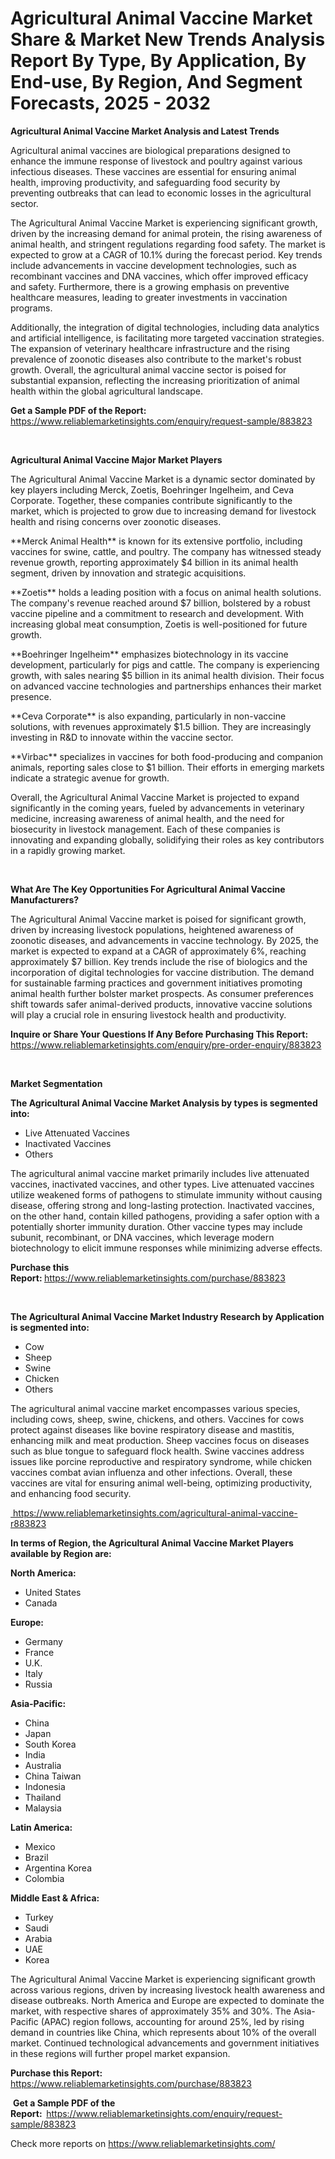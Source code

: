 <p><h1>Agricultural Animal Vaccine Market Share & Market New Trends Analysis Report By Type, By Application, By End-use, By Region, And Segment Forecasts, 2025 - 2032</h1></p><p><strong>Agricultural Animal Vaccine Market Analysis and Latest Trends</strong></p>
<p><p>Agricultural animal vaccines are biological preparations designed to enhance the immune response of livestock and poultry against various infectious diseases. These vaccines are essential for ensuring animal health, improving productivity, and safeguarding food security by preventing outbreaks that can lead to economic losses in the agricultural sector. </p><p>The Agricultural Animal Vaccine Market is experiencing significant growth, driven by the increasing demand for animal protein, the rising awareness of animal health, and stringent regulations regarding food safety. The market is expected to grow at a CAGR of 10.1% during the forecast period. Key trends include advancements in vaccine development technologies, such as recombinant vaccines and DNA vaccines, which offer improved efficacy and safety. Furthermore, there is a growing emphasis on preventive healthcare measures, leading to greater investments in vaccination programs.</p><p>Additionally, the integration of digital technologies, including data analytics and artificial intelligence, is facilitating more targeted vaccination strategies. The expansion of veterinary healthcare infrastructure and the rising prevalence of zoonotic diseases also contribute to the market's robust growth. Overall, the agricultural animal vaccine sector is poised for substantial expansion, reflecting the increasing prioritization of animal health within the global agricultural landscape.</p></p>
<p><strong>Get a Sample PDF of the Report:&nbsp;</strong> <a href="https://www.reliablemarketinsights.com/enquiry/request-sample/883823?utm_campaign=3014&utm_medium=2&utm_source=Github&utm_content=ia&utm_term=09032025&utm_id=agricultural-animal-vaccine">https://www.reliablemarketinsights.com/enquiry/request-sample/883823</a></p>
<p>&nbsp;</p>
<p><strong>Agricultural Animal Vaccine Major Market Players</strong></p>
<p><p>The Agricultural Animal Vaccine Market is a dynamic sector dominated by key players including Merck, Zoetis, Boehringer Ingelheim, and Ceva Corporate. Together, these companies contribute significantly to the market, which is projected to grow due to increasing demand for livestock health and rising concerns over zoonotic diseases.</p><p>**Merck Animal Health** is known for its extensive portfolio, including vaccines for swine, cattle, and poultry. The company has witnessed steady revenue growth, reporting approximately $4 billion in its animal health segment, driven by innovation and strategic acquisitions.</p><p>**Zoetis** holds a leading position with a focus on animal health solutions. The company's revenue reached around $7 billion, bolstered by a robust vaccine pipeline and a commitment to research and development. With increasing global meat consumption, Zoetis is well-positioned for future growth.</p><p>**Boehringer Ingelheim** emphasizes biotechnology in its vaccine development, particularly for pigs and cattle. The company is experiencing growth, with sales nearing $5 billion in its animal health division. Their focus on advanced vaccine technologies and partnerships enhances their market presence.</p><p>**Ceva Corporate** is also expanding, particularly in non-vaccine solutions, with revenues approximately $1.5 billion. They are increasingly investing in R&D to innovate within the vaccine sector.</p><p>**Virbac** specializes in vaccines for both food-producing and companion animals, reporting sales close to $1 billion. Their efforts in emerging markets indicate a strategic avenue for growth.</p><p>Overall, the Agricultural Animal Vaccine Market is projected to expand significantly in the coming years, fueled by advancements in veterinary medicine, increasing awareness of animal health, and the need for biosecurity in livestock management. Each of these companies is innovating and expanding globally, solidifying their roles as key contributors in a rapidly growing market.</p></p>
<p>&nbsp;</p>
<p><strong>What Are The Key Opportunities For Agricultural Animal Vaccine Manufacturers?</strong></p>
<p><p>The Agricultural Animal Vaccine market is poised for significant growth, driven by increasing livestock populations, heightened awareness of zoonotic diseases, and advancements in vaccine technology. By 2025, the market is expected to expand at a CAGR of approximately 6%, reaching approximately $7 billion. Key trends include the rise of biologics and the incorporation of digital technologies for vaccine distribution. The demand for sustainable farming practices and government initiatives promoting animal health further bolster market prospects. As consumer preferences shift towards safer animal-derived products, innovative vaccine solutions will play a crucial role in ensuring livestock health and productivity.</p></p>
<p><strong>Inquire or Share Your Questions If Any Before Purchasing This Report:</strong> <a href="https://www.reliablemarketinsights.com/enquiry/pre-order-enquiry/883823?utm_campaign=3014&utm_medium=2&utm_source=Github&utm_content=ia&utm_term=09032025&utm_id=agricultural-animal-vaccine">https://www.reliablemarketinsights.com/enquiry/pre-order-enquiry/883823</a></p>
<p>&nbsp;</p>
<p><strong>Market Segmentation</strong></p>
<p><strong>The Agricultural Animal Vaccine Market Analysis by types is segmented into:</strong></p>
<p><ul><li>Live Attenuated Vaccines</li><li>Inactivated Vaccines</li><li>Others</li></ul></p>
<p><p>The agricultural animal vaccine market primarily includes live attenuated vaccines, inactivated vaccines, and other types. Live attenuated vaccines utilize weakened forms of pathogens to stimulate immunity without causing disease, offering strong and long-lasting protection. Inactivated vaccines, on the other hand, contain killed pathogens, providing a safer option with a potentially shorter immunity duration. Other vaccine types may include subunit, recombinant, or DNA vaccines, which leverage modern biotechnology to elicit immune responses while minimizing adverse effects.</p></p>
<p><strong>Purchase this Report:&nbsp;</strong><a href="https://www.reliablemarketinsights.com/purchase/883823?utm_campaign=3014&utm_medium=2&utm_source=Github&utm_content=ia&utm_term=09032025&utm_id=agricultural-animal-vaccine">https://www.reliablemarketinsights.com/purchase/883823</a></p>
<p>&nbsp;</p>
<p><strong>The Agricultural Animal Vaccine Market Industry Research by Application is segmented into:</strong></p>
<p><ul><li>Cow</li><li>Sheep</li><li>Swine</li><li>Chicken</li><li>Others</li></ul></p>
<p><p>The agricultural animal vaccine market encompasses various species, including cows, sheep, swine, chickens, and others. Vaccines for cows protect against diseases like bovine respiratory disease and mastitis, enhancing milk and meat production. Sheep vaccines focus on diseases such as blue tongue to safeguard flock health. Swine vaccines address issues like porcine reproductive and respiratory syndrome, while chicken vaccines combat avian influenza and other infections. Overall, these vaccines are vital for ensuring animal well-being, optimizing productivity, and enhancing food security.</p></p>
<p><a href="https://www.reliablemarketinsights.com/agricultural-animal-vaccine-r883823?utm_campaign=3014&utm_medium=2&utm_source=Github&utm_content=ia&utm_term=09032025&utm_id=agricultural-animal-vaccine">&nbsp;https://www.reliablemarketinsights.com/agricultural-animal-vaccine-r883823</a></p>
<p><strong>In terms of Region, the Agricultural Animal Vaccine Market Players available by Region are:</strong></p>
<p>
    <p> <strong> North America: </strong>
        <ul>
            <li>United States</li>
            <li>Canada</li>
        </ul>
        </p> 
    <p> <strong> Europe: </strong>
        <ul>
            <li>Germany</li>
            <li>France</li>
            <li>U.K.</li>
            <li>Italy</li>
            <li>Russia</li>
        </ul>
        </p> 
    <p> <strong> Asia-Pacific: </strong>
        <ul>
            <li>China</li>
            <li>Japan</li>
            <li>South Korea</li>
            <li>India</li>
            <li>Australia</li>
            <li>China Taiwan</li>
            <li>Indonesia</li>
            <li>Thailand</li>
            <li>Malaysia</li>
        </ul>
        </p> 
    <p> <strong> Latin America: </strong>
        <ul>
            <li>Mexico</li>
            <li>Brazil</li>
            <li>Argentina Korea</li>
            <li>Colombia</li>
        </ul>
        </p> 
    <p> <strong> Middle East & Africa: </strong>
        <ul>
            <li>Turkey</li>
            <li>Saudi</li>
            <li>Arabia</li>
            <li>UAE</li>
            <li>Korea</li>
        </ul>
    </p>
    </p>
<p><p>The Agricultural Animal Vaccine Market is experiencing significant growth across various regions, driven by increasing livestock health awareness and disease outbreaks. North America and Europe are expected to dominate the market, with respective shares of approximately 35% and 30%. The Asia-Pacific (APAC) region follows, accounting for around 25%, led by rising demand in countries like China, which represents about 10% of the overall market. Continued technological advancements and government initiatives in these regions will further propel market expansion.</p></p>
<p><strong>Purchase this Report: </strong><a href="https://www.reliablemarketinsights.com/purchase/883823?utm_campaign=3014&utm_medium=2&utm_source=Github&utm_content=ia&utm_term=09032025&utm_id=agricultural-animal-vaccine">https://www.reliablemarketinsights.com/purchase/883823</a></p>
<p>&nbsp;<strong>Get a Sample PDF of the Report:&nbsp;&nbsp;</strong><a href="https://www.reliablemarketinsights.com/enquiry/request-sample/883823?utm_campaign=3014&utm_medium=2&utm_source=Github&utm_content=ia&utm_term=09032025&utm_id=agricultural-animal-vaccine">https://www.reliablemarketinsights.com/enquiry/request-sample/883823</a></p>
<p><strong></strong></p>
<p>Check more reports on <a href="https://www.reliablemarketinsights.com/?utm_campaign=3014&utm_medium=2&utm_source=Github&utm_content=ia&utm_term=09032025&utm_id=agricultural-animal-vaccine">https://www.reliablemarketinsights.com/</a></p>